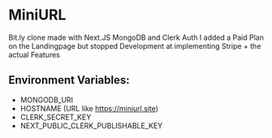 # MiniURL

Bit.ly clone made with Next.JS MongoDB and Clerk Auth
I added a Paid Plan on the Landingpage but stopped Development at implementing Stripe + the actual Features

## Environment Variables:
- MONGODB_URI
- HOSTNAME (URL like https://miniurl.site)
- CLERK_SECRET_KEY
- NEXT_PUBLIC_CLERK_PUBLISHABLE_KEY
